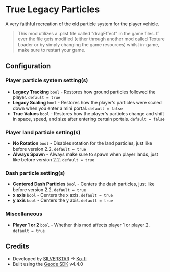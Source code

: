 # True Legacy Particles

A very faithful recreation of the old particle system for the player vehicle.

> This mod utilizes a .plist file called "dragEffect" in the game files. If ever the file gets modified (either through another mod called Texture Loader or by simply changing the game resources) whilst in-game, make sure to restart your game.

## Configuration

### Player particle system setting(s)

- **Legacy Tracking** `bool` - Restores how ground particles followed the player. `default = true`
- **Legacy Scaling** `bool` - Restores how the player's particles were scaled down when you enter a mini portal. `default = false`
- **True Values** `bool` - Restores how the player's particles change and shift in space, speed, and size after entering certain portals. `default = false`

### Player land particle setting(s)

- **No Rotation** `bool` - Disables rotation for the land particles, just like before version 2.2. `default = true`
- **Always Spawn** - Always make sure to spawn when player lands, just like before version 2.2. `default = true`

### Dash particle setting(s)

- **Centered Dash Particles** `bool` - Centers the dash particles, just like before version 2.2. `default = true`
- **x axis** `bool` - Centers the x axis. `default = true`
- **y axis** `bool` - Centers the y axis. `default = true`

### Miscellaneous

- **Player 1 or 2** `bool` - Whether this mod affects player 1 or player 2. `default = true`

## Credits

- Developed by [SILVERSTAR](https://github.com/silver984) -> [Ko-fi](https://ko-fi.com/silverstar_)
- Built using the [Geode SDK](https://geode-sdk.org/) v4.4.0